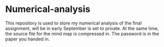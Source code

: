 # Numerical-analysis
This repository is used to store my numerical analysis of the final assignment, will be in early September is set to private.
At the same time, the source file for the mind map is compressed in. The password is in the paper you handed in.
